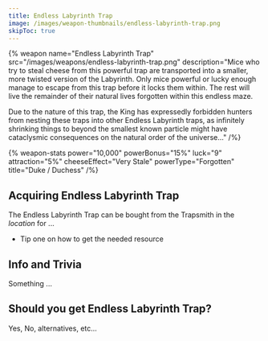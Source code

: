 ```yaml
---
title: Endless Labyrinth Trap
image: /images/weapon-thumbnails/endless-labyrinth-trap.png
skipToc: true
---
```


{% weapon
 name="Endless Labyrinth Trap"
 src="/images/weapons/endless-labyrinth-trap.png"
 description="Mice who try to steal cheese from this powerful trap are transported into a smaller, more twisted version of the Labyrinth. Only mice powerful or lucky enough manage to escape from this trap before it locks them within. The rest will live the remainder of their natural lives forgotten within this endless maze.

Due to the nature of this trap, the King has expressedly forbidden hunters from nesting these traps into other Endless Labyrinth traps, as infinitely shrinking things to beyond the smallest known particle might have cataclysmic consequences on the natural order of the universe..."
/%}

{% weapon-stats
 power="10,000"
 powerBonus="15%"
 luck="9"
 attraction="5%"
 cheeseEffect="Very Stale"
 powerType="Forgotten"
 title="Duke / Duchess"
/%}

## Acquiring Endless Labyrinth Trap

The Endless Labyrinth Trap can be bought from the Trapsmith in the *location* for ...

- Tip one on how to get the needed resource

## Info and Trivia

Something ...

## Should you get Endless Labyrinth Trap?

Yes, No, alternatives, etc...
